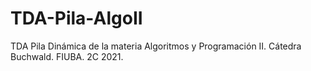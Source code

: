 # TDA-Pila-AlgoII
TDA Pila Dinámica de la materia Algoritmos y Programación II. Cátedra Buchwald. FIUBA. 2C 2021.
